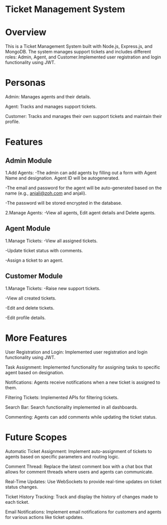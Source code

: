 Ticket Management System
========================
Overview
========
This is a Ticket Management System built with Node.js, Express.js, and MongoDB.
The system manages support tickets and includes different roles: Admin, Agent, and Customer.Implemented user registration and login functionality using JWT.

Personas
========
Admin: Manages agents and their details.

Agent: Tracks and manages support tickets.

Customer: Tracks and manages their own support tickets and maintain their profile.

Features
========
Admin Module
------------
1.Add Agents:
  -The admin can add agents by filling out a form with Agent Name and designation. Agent ID will be autogenerated.
  
  -The email and password for the agent will be auto-generated based on the name (e.g., anjali@zoh.com and anjali).
  
  -The password will be stored encrypted in the database.
  
2.Manage Agents:
  -View all agents, Edit agent details and Delete agents.

Agent Module
------------
1.Manage Tickets:
  -View all assigned tickets.
  
  -Update ticket status with comments.
  
  -Assign a ticket to an agent.

Customer Module
------------
1.Manage Tickets:
  -Raise new support tickets.
  
  -View all created tickets.
  
  -Edit and delete tickets.
  
  -Edit profile details.

More Features
=============
User Registration and Login: Implemented user registration and login functionality using JWT.

Task Assignment: Implemented functionality for assigning tasks to specific agent based on designation.

Notifications: Agents receive notifications when a new ticket is assigned to them.

Filtering Tickets: Implemented APIs for filtering tickets.

Search Bar: Search functionality implemented in all dashboards.

Commenting: Agents can add comments while updating the ticket status.

Future Scopes
=============
Automatic Ticket Assignment: Implement auto-assignment of tickets to agents based on specific parameters and routing logic.

Comment Thread: Replace the latest comment box with a chat box that allows for comment threads where users and agents can communicate.

Real-Time Updates: Use WebSockets to provide real-time updates on ticket status changes.

Ticket History Tracking: Track and display the history of changes made to each ticket.

Email Notifications: Implement email notifications for customers and agents for various actions like ticket updates.
